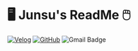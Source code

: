 # 🖥️ Junsu's ReadMe 🖱️

<a href="https://velog.io/@junsu930" target="_blank">![Velog](https://img.shields.io/badge/Velog-00A95C?style=for-the-badge&logo=Velog&logoColor=white)</a>
<a href="https://github.com/Junsu930" target="_blank">![GitHub](https://img.shields.io/badge/GitHub-181717?style=for-the-badge&logo=GitHub&logoColor=white)</a>
![Gmail Badge](https://img.shields.io/badge/Gmail-d14836?style=for-the-badge&logo=Gmail&logoColor=white&link=mailto:bobdylan0331@gmail.com)
